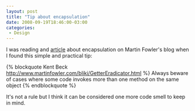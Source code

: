 ```yaml
---
layout: post
title: "Tip about encapsulation"
date: 2008-09-19T18:46:00-03:00
categories:
 - Design
---
```

I was reading and [article](http://www.martinfowler.com/bliki/GetterEradicator.html) about encapsulation on Martin Fowler's blog when I found this simple and practical tip:

{% blockquote Kent Beck http://www.martinfowler.com/bliki/GetterEradicator.html %}
Always beware of cases where some code invokes more than one method on the same object
{% endblockquote %}

It's not a rule but I think it can be considered one more code smell to keep in mind.
